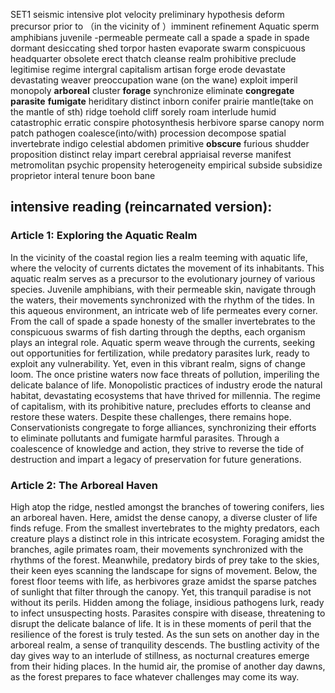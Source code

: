 SET1
seismic intensive plot velocity preliminary hypothesis deform precursor prior to （in the vicinity of ）imminent refinement Aquatic sperm amphibians juvenile -permeable permeate call a spade a spade in spade dormant desiccating shed torpor  hasten evaporate swarm conspicuous headquarter obsolete erect thatch cleanse realm prohibitive preclude legitimise regime intergral capitalism artisan forge erode devastate devastating weaver preoccupation wane (on the wane) exploit imperil monopoly **arboreal** cluster **forage** synchronize eliminate **congregate** **parasite** **fumigate** heriditary distinct inborn conifer prairie mantle(take on the mantle of sth) ridge toehold cliff sorely roam interlude humid catastrophic erratic conspire photosynthesis herbivore sparse canopy norm patch pathogen coalesce(into/with) procession decompose spatial invertebrate indigo celestial abdomen primitive **obscure** furious shudder proposition distinct relay impart cerebral appriaisal reverse manifest metromolitan psychic propensity heterogeneity empirical subside subsidize proprietor interal tenure boon bane



## intensive reading (reincarnated version):
### Article 1: Exploring the Aquatic Realm
In the vicinity of the coastal region lies a realm teeming with aquatic life, where the velocity of currents dictates the movement of its inhabitants. This aquatic realm serves as a precursor to the evolutionary journey of various species. Juvenile amphibians, with their permeable skin, navigate through the waters, their movements synchronized with the rhythm of the tides.
In this aqueous environment, an intricate web of life permeates every corner. From the call of spade a spade honesty of the smaller invertebrates to the conspicuous swarms of fish darting through the depths, each organism plays an integral role. Aquatic sperm weave through the currents, seeking out opportunities for fertilization, while predatory parasites lurk, ready to exploit any vulnerability.
Yet, even in this vibrant realm, signs of change loom. The once pristine waters now face threats of pollution, imperiling the delicate balance of life. Monopolistic practices of industry erode the natural habitat, devastating ecosystems that have thrived for millennia. The regime of capitalism, with its prohibitive nature, precludes efforts to cleanse and restore these waters.
Despite these challenges, there remains hope. Conservationists congregate to forge alliances, synchronizing their efforts to eliminate pollutants and fumigate harmful parasites. Through a coalescence of knowledge and action, they strive to reverse the tide of destruction and impart a legacy of preservation for future generations.

### Article 2: The Arboreal Haven
High atop the ridge, nestled amongst the branches of towering conifers, lies an arboreal haven. Here, amidst the dense canopy, a diverse cluster of life finds refuge. From the smallest invertebrates to the mighty predators, each creature plays a distinct role in this intricate ecosystem.
Foraging amidst the branches, agile primates roam, their movements synchronized with the rhythms of the forest. Meanwhile, predatory birds of prey take to the skies, their keen eyes scanning the landscape for signs of movement. Below, the forest floor teems with life, as herbivores graze amidst the sparse patches of sunlight that filter through the canopy.
Yet, this tranquil paradise is not without its perils. Hidden among the foliage, insidious pathogens lurk, ready to infect unsuspecting hosts. Parasites conspire with disease, threatening to disrupt the delicate balance of life. It is in these moments of peril that the resilience of the forest is truly tested.
As the sun sets on another day in the arboreal realm, a sense of tranquility descends. The bustling activity of the day gives way to an interlude of stillness, as nocturnal creatures emerge from their hiding places. In the humid air, the promise of another day dawns, as the forest prepares to face whatever challenges may come its way.






